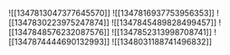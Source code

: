![[1347813047377645570]]
![[1347816937753956353]]
![[1347830223975247874]]
![[1347845489828499457]]
![[1347848576232087576]]
![[1347852313998708741]]
![[1347874444690132993]]
![[1348031188741496832]]
